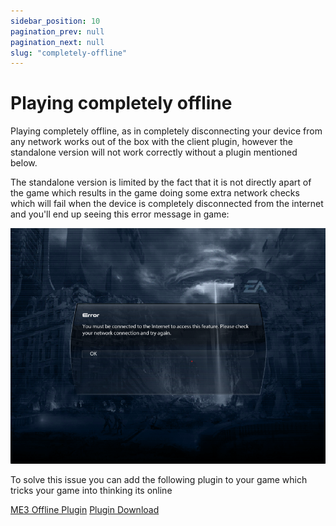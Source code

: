 ```yaml
---
sidebar_position: 10
pagination_prev: null
pagination_next: null
slug: "completely-offline"
---
```


# Playing completely offline

Playing completely offline, as in completely disconnecting your device from any network works out of the box with the client plugin, however the standalone version will not work correctly without a plugin mentioned below.

The standalone version is limited by the fact that it is not directly apart of the game which results in the game doing some extra network checks which will fail when the device is completely disconnected from the internet and you'll end up seeing this error message in game:

![Offline Error](./img/offline-error.png)

To solve this issue you can add the following plugin to your game which tricks your game into thinking its online

[ME3 Offline Plugin](https://github.com/PocketRelay/me3-offline-plugin)
[Plugin Download](https://github.com/PocketRelay/me3-offline-plugin/releases/latest/download/me3-offline-plugin.asi)